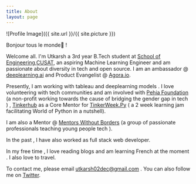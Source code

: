 ```yaml
---
title: About
layout: page
---
```

![Profile Image]({{ site.url }}/{{ site.picture }})

Bonjour tous le monde🙏 ! 

Welcome all. I'm Utkarsh a 3rd year B.Tech student at [School of Engineering,CUSAT](http://soe.cusat.ac.in), an aspiring Machine Learning Engineer and am  passionate about diversity in tech and open source. I am an ambassador @ [deeplearning.ai](https://www.deeplearning.ai)  and Product Evangelist @ [Agora.io](https://www.agora.io/en/).

Presently, I am working with tableau and deeplearning models . I love volunteering with tech communities and am involved  with [Pehia Foundation](https://www.pehia.org/events/summit2021) (a non-profit working towards the cause of bridging the gender gap in tech ) , [Tinkerhub](https://tinkerhub.org) as a Core Mentor for [TinkerWeek.Py](https://tinkerhub.org) ( a 2 week learning jam facilitating World of Python in a nutshell).

I am also a Mentor @ [Mentors Without Borders](https://www.mentorswithoutborders.net) (a group of passionate professionals teaching young people tech ).

In the past , I have also worked as  full stack web developer.

In my free time , I love reading blogs and am learning French at the moment . I also love to travel.

To contact me, please email utkarsh02dec@gmail.com . You can also follow me on [Twitter](https://twitter.com/UtkarshpyML).
